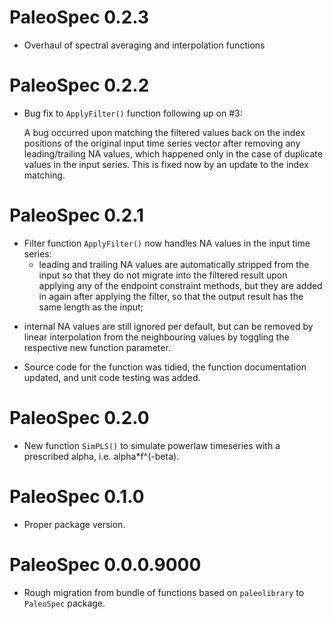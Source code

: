 # PaleoSpec 0.2.3

* Overhaul of spectral averaging and interpolation functions

# PaleoSpec 0.2.2

* Bug fix to `ApplyFilter()` function following up on #3:
  
  A bug occurred upon matching the filtered values back on the index positions
  of the original input time series vector after removing any leading/trailing
  NA values, which happened only in the case of duplicate values in the input
  series. This is fixed now by an update to the index matching.

# PaleoSpec 0.2.1

* Filter function `ApplyFilter()` now handles NA values in the input time
  series: 
  - leading and trailing NA values are automatically stripped from the
    input so that they do not migrate into the filtered result upon applying any
    of the endpoint constraint methods, but they are added in again after
    applying the filter, so that the output result has the same length as the
    input;
 - internal NA values are still ignored per default, but can be removed by
   linear interpolation from the neighbouring values by toggling the respective
   new function parameter.
* Source code for the function was tidied, the function documentation updated,
  and unit code testing was added.

# PaleoSpec 0.2.0

* New function `SimPLS()` to simulate powerlaw timeseries with a prescribed
  alpha, i.e. alpha*f^(-beta).

# PaleoSpec 0.1.0

* Proper package version.
  
# PaleoSpec 0.0.0.9000

* Rough migration from bundle of functions based on `paleolibrary` to
  `PaleoSpec` package.
